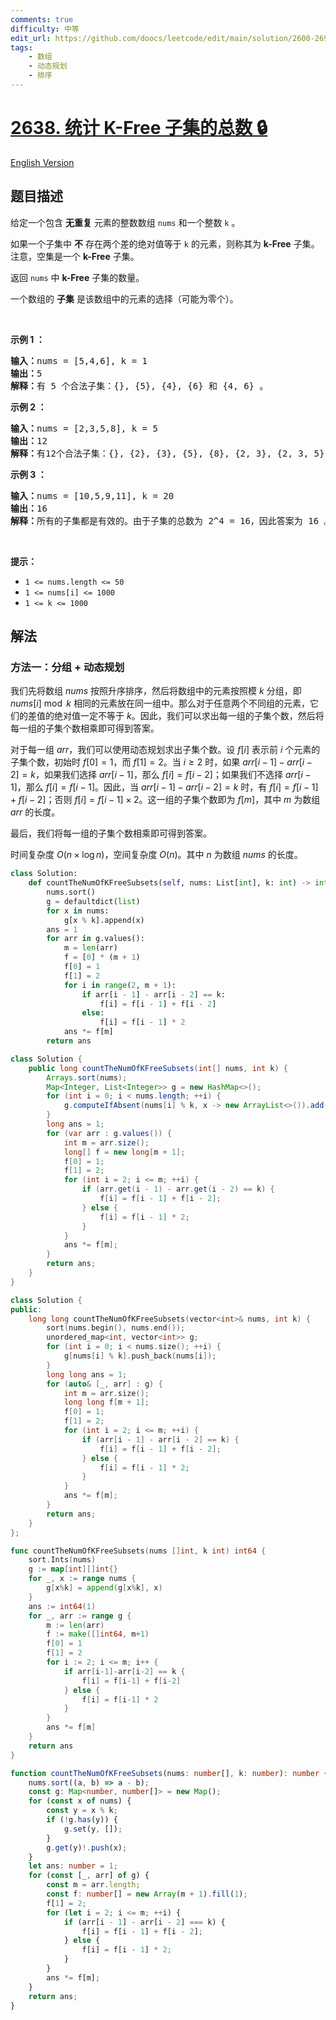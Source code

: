 ```yaml
---
comments: true
difficulty: 中等
edit_url: https://github.com/doocs/leetcode/edit/main/solution/2600-2699/2638.Count%20the%20Number%20of%20K-Free%20Subsets/README.md
tags:
    - 数组
    - 动态规划
    - 排序
---
```


<!-- problem:start -->

# [2638. 统计 K-Free 子集的总数 🔒](https://leetcode.cn/problems/count-the-number-of-k-free-subsets)

[English Version](/solution/2600-2699/2638.Count%20the%20Number%20of%20K-Free%20Subsets/README_EN.md)

## 题目描述

<!-- description:start -->

<p>给定一个包含 <strong>无重复</strong> 元素的整数数组 <code>nums</code> 和一个整数 <code>k</code> 。</p>

<p>如果一个子集中 <strong>不</strong> 存在两个差的绝对值等于 <code>k</code> 的元素，则称其为 <strong>k-Free</strong> 子集。注意，空集是一个 <strong>k-Free</strong> 子集。</p>

<p>返回 <code>nums</code> 中 <strong>k-Free</strong> 子集的数量。</p>

<p>一个数组的 <strong>子集</strong> 是该数组中的元素的选择（可能为零个）。</p>

<p>&nbsp;</p>

<p><strong class="example">示例 1 ：</strong></p>

<pre>
<b>输入：</b>nums = [5,4,6], k = 1
<b>输出：</b>5
<b>解释：</b>有 5 个合法子集：{}, {5}, {4}, {6} 和 {4, 6} 。
</pre>

<p><strong class="example">示例 2 ：</strong></p>

<pre>
<b>输入：</b>nums = [2,3,5,8], k = 5
<b>输出：</b>12
<b>解释：</b>有12个合法子集：{}, {2}, {3}, {5}, {8}, {2, 3}, {2, 3, 5}, {2, 5}, {2, 5, 8}, {2, 8}, {3, 5} 和 {5, 8} 。
</pre>

<p><strong class="example">示例 3 ：</strong></p>

<pre>
<b>输入：</b>nums = [10,5,9,11], k = 20
<b>输出：</b>16
<b>解释：</b>所有的子集都是有效的。由于子集的总数为 2^4 = 16，因此答案为 16 。
</pre>

<p>&nbsp;</p>

<p><strong>提示：</strong></p>

<ul>
	<li><code>1 &lt;= nums.length &lt;= 50</code></li>
	<li><code>1 &lt;= nums[i] &lt;= 1000</code></li>
	<li><code>1 &lt;= k &lt;= 1000</code></li>
</ul>

<!-- description:end -->

## 解法

<!-- solution:start -->

### 方法一：分组 + 动态规划

我们先将数组 $nums$ 按照升序排序，然后将数组中的元素按照模 $k$ 分组，即 $nums[i] \bmod k$ 相同的元素放在同一组中。那么对于任意两个不同组的元素，它们的差值的绝对值一定不等于 $k$。因此，我们可以求出每一组的子集个数，然后将每一组的子集个数相乘即可得到答案。

对于每一组 $arr$，我们可以使用动态规划求出子集个数。设 $f[i]$ 表示前 $i$ 个元素的子集个数，初始时 $f[0] = 1$，而 $f[1]=2$。当 $i \geq 2$ 时，如果 $arr[i-1]-arr[i-2]=k$，如果我们选择 $arr[i-1]$，那么 $f[i]=f[i-2]$；如果我们不选择 $arr[i-1]$，那么 $f[i]=f[i-1]$。因此，当 $arr[i-1]-arr[i-2]=k$ 时，有 $f[i]=f[i-1]+f[i-2]$；否则 $f[i] = f[i - 1] \times 2$。这一组的子集个数即为 $f[m]$，其中 $m$ 为数组 $arr$ 的长度。

最后，我们将每一组的子集个数相乘即可得到答案。

时间复杂度 $O(n \times \log n)$，空间复杂度 $O(n)$。其中 $n$ 为数组 $nums$ 的长度。

<!-- tabs:start -->

```python
class Solution:
    def countTheNumOfKFreeSubsets(self, nums: List[int], k: int) -> int:
        nums.sort()
        g = defaultdict(list)
        for x in nums:
            g[x % k].append(x)
        ans = 1
        for arr in g.values():
            m = len(arr)
            f = [0] * (m + 1)
            f[0] = 1
            f[1] = 2
            for i in range(2, m + 1):
                if arr[i - 1] - arr[i - 2] == k:
                    f[i] = f[i - 1] + f[i - 2]
                else:
                    f[i] = f[i - 1] * 2
            ans *= f[m]
        return ans
```

```java
class Solution {
    public long countTheNumOfKFreeSubsets(int[] nums, int k) {
        Arrays.sort(nums);
        Map<Integer, List<Integer>> g = new HashMap<>();
        for (int i = 0; i < nums.length; ++i) {
            g.computeIfAbsent(nums[i] % k, x -> new ArrayList<>()).add(nums[i]);
        }
        long ans = 1;
        for (var arr : g.values()) {
            int m = arr.size();
            long[] f = new long[m + 1];
            f[0] = 1;
            f[1] = 2;
            for (int i = 2; i <= m; ++i) {
                if (arr.get(i - 1) - arr.get(i - 2) == k) {
                    f[i] = f[i - 1] + f[i - 2];
                } else {
                    f[i] = f[i - 1] * 2;
                }
            }
            ans *= f[m];
        }
        return ans;
    }
}
```

```cpp
class Solution {
public:
    long long countTheNumOfKFreeSubsets(vector<int>& nums, int k) {
        sort(nums.begin(), nums.end());
        unordered_map<int, vector<int>> g;
        for (int i = 0; i < nums.size(); ++i) {
            g[nums[i] % k].push_back(nums[i]);
        }
        long long ans = 1;
        for (auto& [_, arr] : g) {
            int m = arr.size();
            long long f[m + 1];
            f[0] = 1;
            f[1] = 2;
            for (int i = 2; i <= m; ++i) {
                if (arr[i - 1] - arr[i - 2] == k) {
                    f[i] = f[i - 1] + f[i - 2];
                } else {
                    f[i] = f[i - 1] * 2;
                }
            }
            ans *= f[m];
        }
        return ans;
    }
};
```

```go
func countTheNumOfKFreeSubsets(nums []int, k int) int64 {
	sort.Ints(nums)
	g := map[int][]int{}
	for _, x := range nums {
		g[x%k] = append(g[x%k], x)
	}
	ans := int64(1)
	for _, arr := range g {
		m := len(arr)
		f := make([]int64, m+1)
		f[0] = 1
		f[1] = 2
		for i := 2; i <= m; i++ {
			if arr[i-1]-arr[i-2] == k {
				f[i] = f[i-1] + f[i-2]
			} else {
				f[i] = f[i-1] * 2
			}
		}
		ans *= f[m]
	}
	return ans
}
```

```ts
function countTheNumOfKFreeSubsets(nums: number[], k: number): number {
    nums.sort((a, b) => a - b);
    const g: Map<number, number[]> = new Map();
    for (const x of nums) {
        const y = x % k;
        if (!g.has(y)) {
            g.set(y, []);
        }
        g.get(y)!.push(x);
    }
    let ans: number = 1;
    for (const [_, arr] of g) {
        const m = arr.length;
        const f: number[] = new Array(m + 1).fill(1);
        f[1] = 2;
        for (let i = 2; i <= m; ++i) {
            if (arr[i - 1] - arr[i - 2] === k) {
                f[i] = f[i - 1] + f[i - 2];
            } else {
                f[i] = f[i - 1] * 2;
            }
        }
        ans *= f[m];
    }
    return ans;
}
```

<!-- tabs:end -->

<!-- solution:end -->

<!-- problem:end -->
